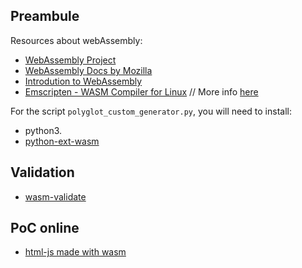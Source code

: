 ## Preambule

Resources about webAssembly:

* [WebAssembly Project](https://webassembly.org)
* [WebAssembly Docs by Mozilla](https://developer.mozilla.org/en-US/docs/WebAssembly)
* [Introdution to WebAssembly](https://webassembly.org)
* [Emscripten - WASM Compiler for Linux](https://github.com/emscripten-core/emscripten) // More info [here](https://braziljs.org/artigos/iniciando-com-webassembly-parte-2/)

For the script `polyglot_custom_generator.py`, you will need to install:

* python3.
* [python-ext-wasm](https://github.com/wasmerio/python-ext-wasm)

## Validation

* [wasm-validate](https://webassembly.github.io/wabt/doc/wasm-validate.1.html)

## PoC online

* [html-js made with wasm](http://joomla.sejalivre.org/index3.html)
